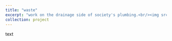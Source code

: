 ```yaml
---
title: "waste"
excerpt: "work on the drainage side of society's plumbing.<br/><img src='/images/lab.jpg' width='500'>"
collection: project
---
```

text

